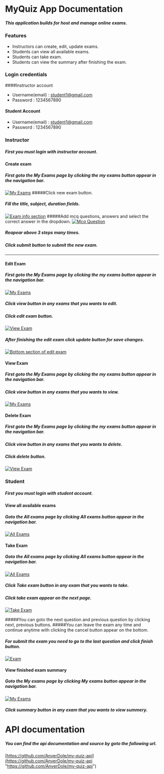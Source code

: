 ﻿# MyQuiz App Documentation

##### This application builds for host and manage online exams.

### Features

- Instructors can create, edit, update exams.
- Students can view all available exams.
- Students can take exam.
- Students can view the summary after finishing the exam. 

### Login credentials

####Instructor account
- Username(email) : student1@gmail.com
- Password : 1234567890

#### Student Account
- Username(email) : student1@gmail.com
- Password : 1234567890

### Instructor
##### First you must login with instructor account.

#### Create exam

##### First goto the My Exams page by clicking the my exams button appear in the navigation bar.
[![My Exams](https://github.com/AnverDole/my-quiz-app/blob/main/doc-assets/instructor%20account/my%20exams%20page.png?raw=true "My Exams")](https://github.com/AnverDole/my-quiz-app/blob/main/doc-assets/instructor%20account/my%20exams%20page.png?raw=true  "My Exams")
#####Click new exam button.
##### Fill the title, subject, duration fields.
[![Exam info section](https://github.com/AnverDole/my-quiz-app/blob/main/doc-assets/instructor%20account/new%20exam%20info.png?raw=true "Exam info section")](https://github.com/AnverDole/my-quiz-app/blob/main/doc-assets/instructor%20account/new%20exam%20info.png?raw=true "Exam info section")
#####Add mcq questions, answers and select the correct answer in the dropdown.
[![Mcq Question](https://github.com/AnverDole/my-quiz-app/blob/main/doc-assets/instructor%20account/question.png?raw=true "Mcq Question")](https://github.com/AnverDole/my-quiz-app "Mcq Question")

##### Reapear above 3 steps many times.
##### Click submit button to submit the new exam.
------------
#### Edit Exam

##### First goto the My Exams page by clicking the my exams button appear in the navigation bar.
[![My Exams](https://github.com/AnverDole/my-quiz-app/blob/main/doc-assets/instructor%20account/my%20exams%20page.png?raw=true "My Exams")](https://github.com/AnverDole/my-quiz-app "My Exams")
##### Click view button in any exams that you wants to edit.
##### Click edit exam button.
[![View Exam](https://github.com/AnverDole/my-quiz-app/blob/main/doc-assets/instructor%20account/edit%20exam%20button.png?raw=true "View Exam")](https://github.com/AnverDole/my-quiz-app "View Exam")
##### After finishing the edit exam click update button for save changes.


[![Bottom section of edit exam](https://github.com/AnverDole/my-quiz-app/blob/main/doc-assets/instructor%20account/update%20exam%20button.png?raw=true "Bottom section of edit exam")](https://github.com/AnverDole/my-quiz-app "Bottom section of edit exam")

#### View Exam

##### First goto the My Exams page by clicking the my exams button appear in the navigation bar.
##### Click view button in any exams that you wants to view.
[![My Exams](https://github.com/AnverDole/my-quiz-app/blob/main/doc-assets/instructor%20account/view%20exam%20button.png?raw=true "My Exams")](https://github.com/AnverDole/my-quiz-app "My Exams")
#### Delete Exam
##### First goto the My Exams page by clicking the my exams button appear in the navigation bar.
##### Click view button in any exams that you wants to delete.
##### Click delete button.
[![View Exam](https://github.com/AnverDole/my-quiz-app/blob/main/doc-assets/instructor%20account/delete%20exam.png?raw=true "View Exam")](https://github.com/AnverDole/my-quiz-app "View Exam")

### Student

##### First you must login with student account.

#### View all available exams
##### Goto the All exams page by clicking All exams button appear in the navigation bar.
[![All Exams](https://github.com/AnverDole/my-quiz-app/blob/main/doc-assets/instructor-account/all%20exams.png?raw=true "All Exams")](https://github.com/AnverDole/my-quiz-app "All Exams")

#### Take Exam
##### Goto the All exams page by clicking All exams button appear in the navigation bar.
[![All Exams](https://github.com/AnverDole/my-quiz-app/blob/main/doc-assets/instructor-account/all%20exams.png?raw=true "All Exams")](https://github.com/AnverDole/my-quiz-app "All Exams")


##### Click Take exam button in any exam that you wants to take.

##### Click take exam appear on the next page.
[![Take Exam](https://github.com/AnverDole/my-quiz-app/blob/main/doc-assets/instructor-account/take%20exam.png?raw=true "Take Exam")](https://github.com/AnverDole/my-quiz-app "Take Exam")

#####You can goto the next question and previous question by clicking next, previous buttons.
#####You can leave the exam any time and continue anytime with clicking the cancel button appear on the bottom.
##### For submit the exam you need to go to the last question and click finish button.
[![Exam](https://github.com/AnverDole/my-quiz-app/blob/main/doc-assets/instructor-account/final%20question.png?raw=true "Exam")](https://github.com/AnverDole/my-quiz-app "Exam")

#### View finished exam summary
##### Goto the My exams page by clicking My exams button appear in the navigation bar.
[![My Exams](https://github.com/AnverDole/my-quiz-app/blob/main/doc-assets/instructor-account/my%20exams.png?raw=true "My Exams")](https://github.com/AnverDole/my-quiz-app "My Exams")
##### Click summary button in any exam that you wants to view summery.

# API documentation
##### You can find the api documentation and source by goto the following url.
[https://github.com/AnverDole/my-quiz-api](https://github.com/AnverDole/my-quiz-api "https://github.com/AnverDole/my-quiz-api")